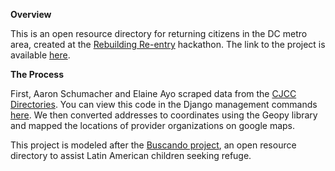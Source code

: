 <strong>Overview</strong>

This is an open resource directory for returning citizens in the DC metro area, created at the <a href="http://rebuildingreentry.com/">Rebuilding Re-entry</a> hackathon. The link to the project is available <a href="https://returning-citizen-dc.herokuapp.com/">here</a>.

<strong>The Process</strong><br>

First, Aaron Schumacher and Elaine Ayo scraped data from the <a href="http://cjcc.dc.gov/">CJCC Directories</a>. You can view this code in the Django management commands <a href="https://github.com/millzpaugh/returning_citizen/tree/master/app/management/scraping">here</a>. We then converted addresses to coordinates using the Geopy library and mapped the locations of provider organizations on google maps. 

This project is modeled after the <a href="www.buscandomaryland.com">Buscando project</a>, an open resource directory to assist Latin American children seeking refuge. 




